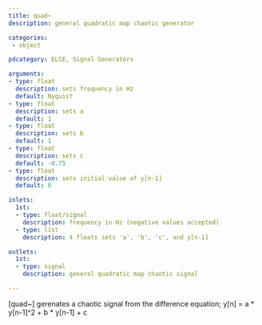 ```yaml
---
title: quad~
description: general quadratic map chaotic generator

categories:
 - object

pdcategory: ELSE, Signal Generators

arguments:
- type: float
  description: sets frequency in Hz
  default: Nyquist
- type: float
  description: sets a
  default: 1
- type: float
  description: sets b
  default: 1
- type: float
  description: sets c
  default: -0.75
- type: float
  description: sets initial value of y[n-1]
  default: 0

inlets:
  1st:
  - type: float/signal
    description: frequency in Hz (negative values accepted)
  - type: list
    description: 4 floats sets 'a', 'b', 'c', and y[n-1]

outlets:
  1st:
  - type: signal
    description: general quadratic map chaotic signal

---
```


[quad~] gerenates a chaotic signal from the difference equation;
y[n] = a * y[n-1]^2 + b * y[n-1] + c

